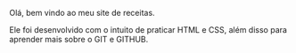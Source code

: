 Olá, bem vindo ao meu site de receitas.

Ele foi desenvolvido com o intuito de praticar HTML e CSS, além disso
para aprender mais sobre o GIT e GITHUB.

